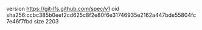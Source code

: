 version https://git-lfs.github.com/spec/v1
oid sha256:ccbc385b0eef2cd625c8f2e80f6e31746935e2162a447bde55804fc7e46f7fbd
size 2203
